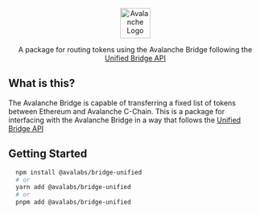 <p align="center">
  <a href="https://subnets.avax.network/">
      <picture>
        <img alt="Avalanche Logo" src="https://images.ctfassets.net/gcj8jwzm6086/Gse8dqDEnJtT87RsbbEf4/1609daeb09e9db4a6617d44623028356/Avalanche_Horizontal_White.svg" width="auto" height="60">
      </picture>
  </a>
</p>

<p align="center">
  A package for routing tokens using the Avalanche Bridge following the
    <a href="https://github.com/ava-labs/consumer-sdks/blob/main/packages/bridge-unified/README.md">
      Unified Bridge API
    </a>
<p>

## What is this?

The Avalanche Bridge is capable of transferring a fixed list of tokens between Ethereum and Avalanche C-Chain. This is a package for interfacing with the Avalanche Bridge in a way that follows the [Unified Bridge API](https://github.com/ava-labs/consumer-sdks/blob/main/packages/bridge-unified/README.md)

## Getting Started

```sh
  npm install @avalabs/bridge-unified
  # or
  yarn add @avalabs/bridge-unified
  # or
  pnpm add @avalabs/bridge-unified
```
